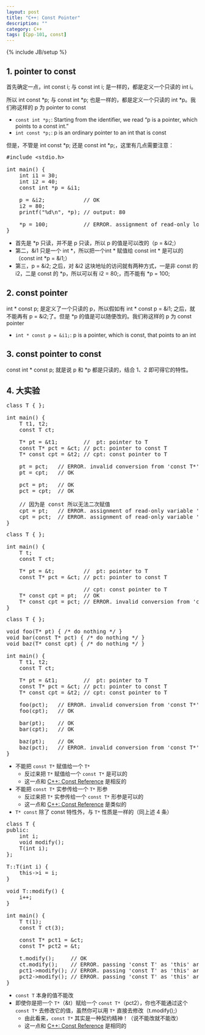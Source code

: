 ```yaml
---
layout: post
title: "C++: Const Pointer"
description: ""
category: C++
tags: [Cpp-101, const]
---
```

{% include JB/setup %}

## 1. pointer to const

首先确定一点，int const i; 与 const int i; 是一样的，都是定义一个只读的 int i。 
 
所以 int const \*p; 与 const int \*p; 也是一样的，都是定义一个只读的 int \*p。我们称这样的 p 为 pointer to const

* `const int *p;`: Starting from the identifier, we read “p is a pointer, which points to a const int.” 
* `int const *p;`: p is an ordinary pointer to an int that is const

但是，不管是 int const \*p; 还是 const int \*p;，这里有几点需要注意：

<pre class="prettyprint linenums">
#include &lt;stdio.h&gt;  
  
int main() {  
	int i1 = 30;  
	int i2 = 40;  
	const int *p = &i1;  
	  
	p = &i2; 			// OK
	i2 = 80;  
	printf("%d\n", *p); // output: 80  
	  
	*p = 100; 			// ERROR. assignment of read-only location '*p'
}
</pre>

* 首先是 \*p 只读，并不是 p 只读，所以 p 的值是可以改的（p = &i2;）
* 第二，&i1 只是一个 int \*，所以把一个int \* 赋值给 const int \* 是可以的（const int \*p = &i1;）
* 第三，p = &i2; 之后，对 &i2 这块地址的访问就有两种方式，一是非 const 的 i2，二是 const 的 \*p，所以可以有 i2 = 80;，而不能有 \*p = 100;

## 2. const pointer

int \* const p; 是定义了一个只读的 p，所以假如有 int \* const p = &i1; 之后，就不能再有 p = &i2;了。但是 \*p 的值是可以随便改的。我们称这样的 p 为 const pointer

* `int * const p = &i1;`: p is a pointer, which is const, that points to an int

## 3. const pointer to const

const int \* const p; 就是说 p 和 \*p 都是只读的，结合 1、2 即可得它的特性。

## 4. <a name="rules"></a>大实验

<pre class="prettyprint linenums">
class T { };
  
int main() {  
	T t1, t2;
	const T ct;
	
	T* pt = &t1;		//  pt: pointer to T
	const T* pct = &ct; // pct: pointer to const T
	T* const cpt = &t2; // cpt: const pointer to T
	
	pt = pct; 	// ERROR. invalid conversion from 'const T*' to 'T*' 
	pt = cpt; 	// OK
	
	pct = pt; 	// OK
	pct = cpt; 	// OK
	
	// 因为是 const 所以无法二次赋值
	cpt = pt;	// ERROR. assignment of read-only variable 'cpt'
	cpt = pct;	// ERROR. assignment of read-only variable 'cpt'
}
</pre>

<pre class="prettyprint linenums">
class T { };

int main() {
	T t;
	const T ct;
	
	T* pt = &t;			//  pt: pointer to T
	const T* pct = &ct; // pct: pointer to const T
	
						// cpt: const pointer to T
	T* const cpt = pt;	// OK
	T* const cpt = pct; // ERROR. invalid conversion from 'const T*' to 'T*'
}
</pre>

<pre class="prettyprint linenums">
class T { };

void foo(T* pt) { /* do nothing */ }
void bar(const T* pct) { /* do nothing */ }
void baz(T* const cpt) { /* do nothing */ }

int main() {
	T t1, t2;
	const T ct;
	
	T* pt = &t1;		//  pt: pointer to T
	const T* pct = &ct; // pct: pointer to const T
	T* const cpt = &t2; // cpt: const pointer to T
	
	foo(pct); 	// ERROR. invalid conversion from 'const T*' to 'T*'
	foo(cpt);	// OK
	
	bar(pt); 	// OK
	bar(cpt);	// OK
	
	baz(pt);	// OK
	baz(pct);	// ERROR. invalid conversion from 'const T*' to 'T*'
}
</pre>

* 不能把 `const T*` 赋值给一个 `T*`
	* 反过来把 `T*` 赋值给一个 `const T*` 是可以的
	* 这一点和 [C++: Const Reference](/c++/2015/03/28/cpp-const-reference/#rules) 是相反的
* 不能把 `const T*` 实参传给一个 `T*` 形参
	* 反过来把 `T*` 实参传给一个 `const T*` 形参是可以的
	* 这一点和 [C++: Const Reference](/c++/2015/03/28/cpp-const-reference/#rules) 是类似的
* `T* const` 除了 const 特性外，与 `T*` 性质是一样的（同上述 4 条）

<pre class="prettyprint linenums">
class T {
public:
	int i;
	void modify();
	T(int i);
};

T::T(int i) {
	this->i = i;
}

void T::modify() {
	i++;
}

int main() {
	T t(1);
    const T ct(3);
    
    const T* pct1 = &ct;
    const T* pct2 = &t;	
    
    t.modify();		// OK
    ct.modify();	// ERROR. passing 'const T' as 'this' argument of 'void T::modify()' discards qualifiers
    pct1->modify();	// ERROR. passing 'const T' as 'this' argument of 'void T::modify()' discards qualifiers
    pct2->modify();	// ERROR. passing 'const T' as 'this' argument of 'void T::modify()' discards qualifiers
}
</pre>

* `const T` 本身的值不能改
* 即使你是把一个 `T*`（&t）赋给一个 `const T*`（pct2），你也不能通过这个 `const T*` 去修改它的值，虽然你可以用 `T*` 直接去修改（t.modify();）
	* 由此看来，`const T*` 其实是一种契约精神！（说不能改就不能改）
	* 这一点和 [C++: Const Reference](/c++/2015/03/28/cpp-const-reference/#rules) 是相同的